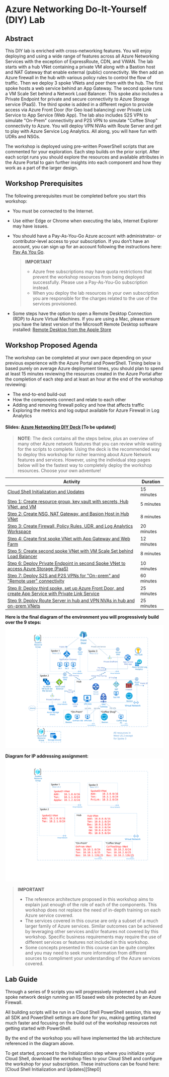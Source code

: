 # Azure Networking Do-It-Yourself (DIY) Lab

## Abstract

This DIY lab is enriched with cross-networking features. You will enjoy deploying and using a wide range of features across all Azure Networking Services with the exception of ExpressRoute, CDN, and VWAN. The lab starts with a hub VNet containing a private VM along with a Bastion host and NAT Gateway that enable external (public) connectivity. We then add an Azure firewall in the hub with various policy rules to control the flow of traffic. Then we deploy 3 spoke VNets and peer them with the hub. The first spoke hosts a web service behind an App Gateway. The second spoke runs a VM Scale Set behind a Network Load Balancer. This spoke also includes a Private Endpoint for private and secure connectivity to Azure Storage service (PaaS). The third spoke is added in a different region to provide access via Azure Front Door (for Geo load balancing) over Private Link Service to App Service (Web App). The lab also includes S2S VPN to simulate "On-Prem" connectivity and P2S VPN to simulate "Coffee Shop" connectivity to Azure. You will deploy VPN NVAs with Route Server and get to play with Azure Service Log Analytics. All along, you will have fun with UDRs and NSGs.

The workshop is deployed using pre-written PowerShell scripts that are commented for your exploration. Each step builds on the prior script. After each script runs you should explore the resources and available attributes in the Azure Portal to gain further insights into each component and how they work as a part of the larger design.

## Workshop Prerequisites
The following prerequisites must be completed before you start this workshop:

* You must be connected to the Internet.

* Use either Edge or Chrome when executing the labs, Internet Explorer may have issues.

* You should have a Pay-As-You-Go Azure account with administrator- or contributor-level access to your subscription. If you don’t have an account, you can sign up for an account following the instructions here: [Pay As You Go][PayGo].

    > **IMPORTANT**
    > * Azure free subscriptions may have quota restrictions that prevent the workshop resources from being deployed successfully. Please use a Pay-As-You-Go subscription instead.
    > * When you deploy the lab resources in your own subscription you are responsible for the charges related to the use of the services provisioned.

* Some steps have the option to open a Remote Desktop Connection (RDP) to Azure Virtual Machines. If you are using a Mac, please ensure you have the latest version of the Microsoft Remote Desktop software installed: [Remote Desktop from the Apple Store][MacRDP]

## Workshop Proposed Agenda
The workshop can be completed at your own pace depending on your previous experience with the Azure Portal and PowerShell. Timing below is based purely on average Azure deployment times, you should plan to spend at least 15 minutes reviewing the resources created in the Azure Portal after the completion of each step and at least an hour at the end of the workshop reviewing:
- The end-to-end build-out
- How the components connect and relate to each other
- Adding and removing firewall policy and how that affects traffic
- Exploring the metrics and log output available for Azure Firewall in Log Analytics

#### Slides: [Azure Networking DIY Deck][Deck] [To be updated]

> **NOTE**: The deck contains all the steps below, plus an overview of many other Azure network features that you can review while waiting for the scripts to complete. Using the deck is the recommended way to deploy this workshop for richer learning about Azure Network features and services. However, using the individual step pages below will be the fastest way to completely deploy the workshop resources. Choose your own adventure!

Activity | Duration
-------- | ---------
[Cloud Shell Initialization and Updates][Module0] | 15 minutes
[Step 1: Create resource group, key vault with secrets, Hub VNet, and VM][Module1] | 5 minutes
[Step 2: Create NSG, NAT Gateway, and Basion Host in Hub VNet][Module2] | 8 minutes
[Step 3: Create Firewall, Policy Rules, UDR, and Log Analytics Workspace][Module3] | 20 minutes
[Step 4: Create first spoke VNet with App Gateway and Web Farm][Module4] | 12 minutes
[Step 5: Create second spoke VNet with VM Scale Set behind Load Balancer][Module5] | 8 minutes
[Step 6: Deploy Private Endpoint in second Spoke VNet to access Azure Storage (PaaS)][Module6] | 10 minutes
[Step 7: Deploy S2S and P2S VPNs for "On-prem" and "Remote user" connectivity][Module7] | 60 minutes
[Step 8: Deploy third spoke, set up Azure Front Door, and create App Service with Private Link Service][Module8] | 25 minutes
[Step 9: Deploy Route Server in hub and VPN NVAs in hub and on-prem VNets][Module9] | 25 minutes


**Here is the final diagram of the environment you will progressively build over the 9 steps:**
[![1]][1]

**Diagram for IP addressing assignment:**
[![2]][2]

> **IMPORTANT** 
> * The reference architecture proposed in this workshop aims to explain just enough of the role of each of the components. This workshop does not replace the need of in-depth training on each Azure service covered.
> * The services covered in this course are only a subset of a much larger family of Azure services. Similar outcomes can be achieved by leveraging other services and/or features not covered by this workshop. Specific business requirements may require the use of different services or features not included in this workshop.
> * Some concepts presented in this course can be quite complex and you may need to seek more information from different sources to compliment your understanding of the Azure services covered.

## Lab Guide

Through a series of 9 scripts you will progressively implement a hub and spoke network design running an IIS based web site protected by an Azure Firewall. 

All building scripts will be run in a Cloud Shell PowerShell session, this way all SDK and PowerShell settings are done for you, making getting started much faster and focusing on the build out of the workshop resources not getting started with PowerShell.

By the end of the workshop you will have implemented the lab architecture referenced in the diagram above.

To get started, proceed to the Initialization step where you initialize your Cloud Shell, download the workshop files to your Cloud Shell and configure the workshop for your subscription. These instructions can be found here: [Cloud Shell Initialization and Updates][Step0]

<!--Link References-->
[PayGo]: https://azure.microsoft.com/pricing/purchase-options/pay-as-you-go/
[MacRDP]:  https://apps.apple.com/us/app/microsoft-remote-desktop-10/id1295203466?mt=12
[Deck]: ./Documents/Firewall%20Workshop.pptx
[Module0]: ./Module00.md
[Module1]: ./Module01.md
[Module2]: ./Module02.md
[Module3]: ./Module03.md
[Module4]: ./Module04.md
[Module5]: ./Module05.md
[Module6]: ./Module06.md
[Module7]: ./Module07.md
[Module8]: ./Module08.md
[Module9]: ./Module09.md
[Paper]: https://docs.microsoft.com/azure/architecture/vdc/networking-virtual-datacenter
[Server]: ./Scripts/ServerSideScripts



<!--Image References-->
[1]: ./Media/Step9.svg "Workshop final as-built diagram" 
[2]: ./Media/IPassignments.svg "IP addressing assignment"

